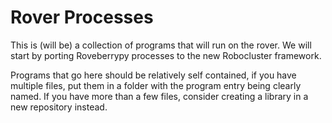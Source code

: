 # Rover Processes

This is (will be) a collection of programs that will run on the rover.
We will start by porting Roveberrypy processes to the new
Robocluster framework.

Programs that go here should be relatively self contained,
if you have multiple files, put them in a folder with the
program entry being clearly named. If you have more than
a few files, consider creating a library in a new
repository instead.
